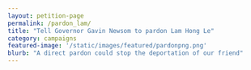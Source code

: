 ```yaml
---
layout: petition-page
permalink: /pardon_lam/
title: "Tell Governor Gavin Newsom to pardon Lam Hong Le"
category: campaigns
featured-image: '/static/images/featured/pardonpng.png'
blurb: "A direct pardon could stop the deportation of our friend"
---
```

<link href='https://actionnetwork.org/css/style-embed-whitelabel-v3.css' rel='stylesheet' type='text/css' /><script src='https://actionnetwork.org/widgets/v4/petition/direct-pardon-for-lam-hong-le?format=js&source=widget&style=full'></script><div id='can-petition-area-direct-pardon-for-lam-hong-le' style='width: 100%'><!-- this div is the target for our HTML insertion --></div>